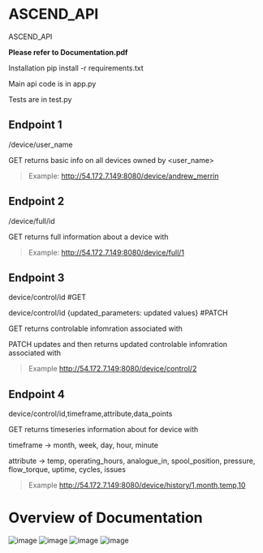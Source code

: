 # ASCEND_API
ASCEND_API


**Please refer to Documentation.pdf**

Installation
pip install -r requirements.txt

Main api code is in app.py

Tests are in test.py



    
## Endpoint 1
/device/user_name

GET returns basic info on all devices owned by <user_name>

>Example: 
    http://54.172.7.149:8080/device/andrew_merrin

## Endpoint 2
/device/full/id

GET returns full information about a device with <id>

>Example: 
    http://54.172.7.149:8080/device/full/1

## Endpoint 3
    
device/control/id #GET
    
device/control/id {updated_parameters: updated values} #PATCH
    
GET returns controlable infomration associated with <id>
    
PATCH updates and then returns updated controlable infomration associated with <id>
    
>Example
    http://54.172.7.149:8080/device/control/2


## Endpoint 4
    
device/control/id,timeframe,attribute,data_points
    
GET returns timeseries information about <attribute> for device with <id>
 
timeframe -> month, week, day, hour, minute
    
attribute -> temp, operating_hours, analogue_in, spool_position, pressure, flow_torque, uptime, cycles, issues

    
>Example
    http://54.172.7.149:8080/device/history/1,month,temp,10
    
# Overview of Documentation

![image](https://user-images.githubusercontent.com/78210129/155620634-f4b98146-7756-406f-b898-21dbe88195c4.png)
![image](https://user-images.githubusercontent.com/78210129/155620668-0d1f9ac1-a40b-4e8b-9fe6-d4a212a7946c.png)
![image](https://user-images.githubusercontent.com/78210129/155688173-d3204057-96a4-44de-8649-d73160a1507c.png)
![image](https://user-images.githubusercontent.com/78210129/155620979-07e4f846-c709-44ed-b525-22448c6001ae.png)
